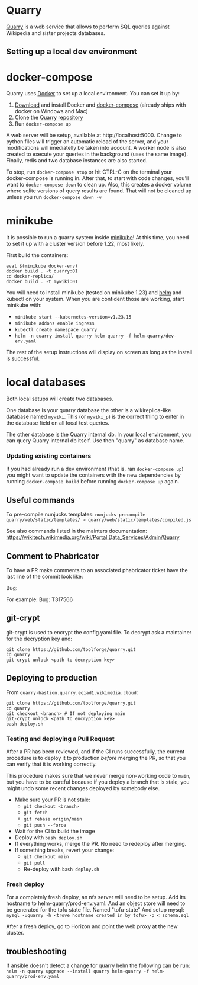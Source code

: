 # Quarry
[Quarry](https://quarry.wmcloud.org/) is a web service that allows to perform SQL 
queries against Wikipedia and sister projects databases.

## Setting up a local dev environment ##

# docker-compose
Quarry uses [Docker](https://docs.docker.com/engine/install/) to set up a local
environment. You can set it up by:

1. [Download](https://docs.docker.com/engine/install/) and install Docker and
   [docker-compose](https://docs.docker.com/compose/) (already ships with docker on Windows and Mac)
3. Clone the [Quarry repository](https://github.com/wikimedia/analytics-quarry-web)
4. Run `docker-compose up`

A web server will be setup, available at http://localhost:5000. Change to python
files will trigger an automatic reload of the server, and your modifications
will imediatelly be taken into account.
A worker node is also created to execute your queries in the background (uses the
same image). Finally, redis and two database instances are also started.

To stop, run `docker-compose stop` or hit CTRL-C on the terminal your docker-compose
is running in. After that, to start with code changes, you'll want to `docker-compose down`
to clean up. Also, this creates a docker volume where sqlite versions of query
results are found. That will not be cleaned up unless you run `docker-compose down -v`

# minikube
It is possible to run a quarry system inside [minikube](https://minikube.sigs.k8s.io/docs/)!
At this time, you need to set it up with a cluster version before 1.22, most likely.

First build the containers:
```
eval $(minikube docker-env)
docker build . -t quarry:01
cd docker-replica/
docker build . -t mywiki:01
```

You will need to install minikube (tested on minikube 1.23) and [helm](https://helm.sh) and kubectl on your system. When you are confident those are working, start minikube with:
 - `minikube start --kubernetes-version=v1.23.15`
 - `minikube addons enable ingress`
 - `kubectl create namespace quarry`
 - `helm -n quarry install quarry helm-quarry -f helm-quarry/dev-env.yaml`

The rest of the setup instructions will display on screen as long as the install is successful.

# local databases
Both local setups will create two databases.

One database is your quarry database the other is a wikireplica-like database
named `mywiki`. This (or `mywiki_p`) is the correct thing to enter in the
database field on all local test queries.

The other database is the Quarry internal db. In your local environment, you can query Quarry internal db itself. Use then
"quarry" as database name.

### Updating existing containers ###

If you had already run a dev environment (that is, ran `docker-compose up`) you might want to update
the containers with the new dependencies by running `docker-compose build` before running
`docker-compose up` again.

## Useful commands ##

To pre-compile nunjucks templates:
`nunjucks-precompile quarry/web/static/templates/ > quarry/web/static/templates/compiled.js`

See also commands listed in the mainters documentation:
https://wikitech.wikimedia.org/wiki/Portal:Data_Services/Admin/Quarry

## Comment to Phabricator ##

To have a PR make comments to an associated phabricator ticket have the last line of the commit look like:

Bug: <ticket number>

For example:
Bug: T317566

## git-crypt ##

git-crypt is used to encrypt the config.yaml file. To decrypt ask a maintainer for the decryption key and:
```
git clone https://github.com/toolforge/quarry.git
cd quarry
git-crypt unlock <path to decryption key>
```

## Deploying to production ##

From `quarry-bastion.quarry.eqiad1.wikimedia.cloud`:

```
git clone https://github.com/toolforge/quarry.git
cd quarry
git checkout <branch> # If not deploying main
git-crypt unlock <path to encryption key>
bash deploy.sh
```

### Testing and deploying a Pull Request ###

After a PR has been reviewed, and if the CI runs successfully, the current
procedure is to deploy it to production _before_ merging the PR, so that you can
verify that it is working correctly.

This procedure makes sure that we never merge non-working code to `main`, but
you have to be careful because if you deploy a branch that is stale, you might
undo some recent changes deployed by somebody else.

* Make sure your PR is not stale:
  * `git checkout <branch>`
  * `git fetch`
  * `git rebase origin/main`
  * `git push --force`
* Wait for the CI to build the image
* Deploy with `bash deploy.sh`
* If everything works, merge the PR. No need to redeploy after merging.
* If something breaks, revert your change:
  * `git checkout main`
  * `git pull`
  * Re-deploy with `bash deploy.sh`

### Fresh deploy ###
For a completely fresh deploy, an nfs server will need to be setup. Add its hostname to helm-quarry/prod-env.yaml.
And an object store will need to be generated for the tofu state file. Named "tofu-state"
And setup mysql:
`mysql -uquarry -h <trove hostname created in by tofu> -p < schema.sql`

After a fresh deploy, go to Horizon and point the web proxy at the new cluster.

## troubleshooting ##
If ansible doesn't detect a change for quarry helm the following can be run:
`helm -n quarry upgrade --install quarry helm-quarry -f helm-quarry/prod-env.yaml`
